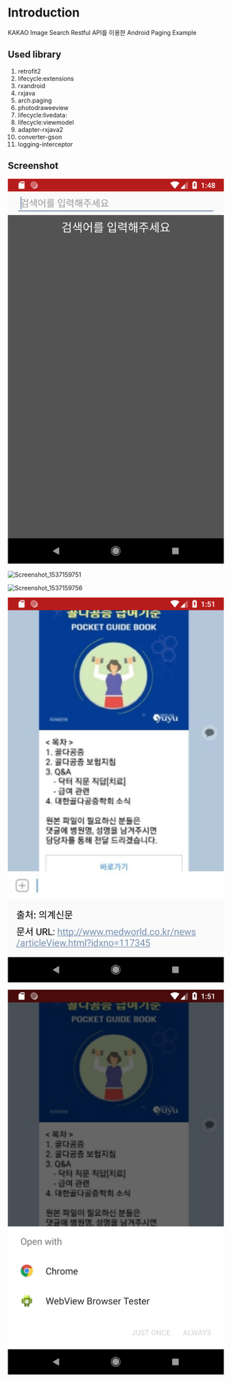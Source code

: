 # Introduction
KAKAO Image Search Restful API를 이용한 Android Paging Example

## Used library
1. retrofit2
2. lifecycle:extensions
3. rxandroid
4. rxjava
5. arch.paging
6. photodraweeview
7. lifecycle:livedata:
8. lifecycle:viewmodel
9. adapter-rxjava2
10. converter-gson
11. logging-interceptor

## Screenshot

![Screenshot_1537159735](https://github.com/Limjaehyo/-KakaoImageSearchPaging/blob/master/Screenshot_1537159735.png)


![Screenshot_1537159751](https://github.com/Limjaehyo/-KakaoImageSearchPaging/blob/master/Screenshot_1537159751.png)



![Screenshot_1537159756](https://github.com/Limjaehyo/-KakaoImageSearchPaging/blob/master/Screenshot_1537159756.png)



![Screenshot_1537159878](https://github.com/Limjaehyo/-KakaoImageSearchPaging/blob/master/Screenshot_1537159878.png)



![Screenshot_1537159882](https://github.com/Limjaehyo/-KakaoImageSearchPaging/blob/master/Screenshot_1537159882.png)
